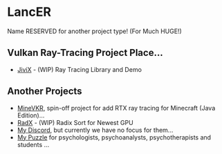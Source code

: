 # LancER

Name RESERVED for another project type! (For Much HUGE!)


## Vulkan Ray-Tracing Project Place...

- [JiviX](https://github.com/hyperearth/JiviX) - (WIP) Ray Tracing Library and Demo


## Another Projects

- [MineVKR](https://github.com/hyperearth/MineVKR), spin-off project for add RTX ray tracing for Minecraft (Java Edition)...
- [RadX](https://github.com/world8th/RadX) - (WIP) Radix Sort for Newest GPU
- [My Discord](https://discord.gg/NqjBJsG), but currently we have no focus for them... 
- [My Puzzle](https://vk.cc/afiR3v) for psychologists, psychoanalysts, psychotherapists and students ...
